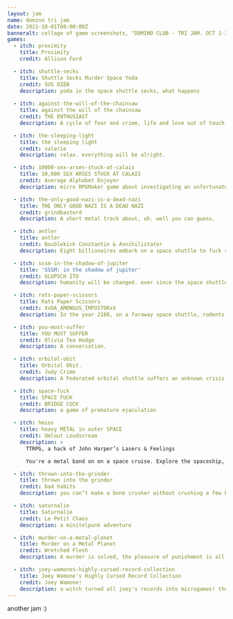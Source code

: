 ```yaml
---
layout: jam
name: domino tri jam
date: 2021-10-01T00:00:00Z
banneralt: collage of game screenshots, "DOMINO CLUB - TRI JAM. OCT 1-31, 2021. CLICK FOR GAMES"
games:
  - itch: proximity
    title: Proximity
    credit: Allison Ford

  - itch: shuttle-secks
    title: Shuttle Secks Murder Space Yoda
    credit: SUS OZEN
    description: yoda in the space shuttle secks, what happens
    
  - itch: against-the-will-of-the-chainsaw
    title: against the will of the chainsaw
    credit: THE ENTHUSIAST
    description: A cycle of fear and crime, life and love out of touch.

  - itch: the-sleeping-light
    title: the sleeping light
    credit: valerie
    description: relax. everything will be alright.

  - itch: 10000-sex-arses-stuck-at-calais
    title: 10,000 SEX ARSES STUCK AT CALAIS
    credit: Average Alphabet Enjoyer
    description: micro RPGMaker game about investigating an unfortunate space mishap

  - itch: the-only-good-nazi-is-a-dead-nazi
    title: THE ONLY GOOD NAZI IS A DEAD NAZI
    credit: grindbasterd
    description: A short metal track about, uh. well you can guess.

  - itch: antler
    title: antler
    credit: Doublekick Constantin & Annihilistator
    description: Eight billionaires embark on a space shuttle to fuck robots (and each other) in orbit. Oh, the gas mask? Don't worry about it.

  - itch: sssm-in-the-shadow-of-jupiter
    title: 'SSSM: in the shadow of jupiter'
    credit: GLUPSCH ITO
    description: humanity will be changed. ever since the space shuttle sex murders

  - itch: rats-paper-scissors
    title: Rats Paper Scissors
    credit: XxDA_AMONGUS_IMPOSTORxX
    description: In the year 2160, on a faraway space shuttle, rodents battle over their ultimate fate... and for fun

  - itch: you-must-suffer
    title: YOU MUST SUFFER
    credit: Olivia Tea Hodge
    description: A conversation.

  - itch: orbital-obit
    title: Orbital Obit.
    credit: Judy Crime
    description: A Federated orbital shuttle suffers an unknown crisis, leaving behind no survivors and too much paperwork.

  - itch: space-fuck
    title: SPACE FUCK
    credit: BRIDGE CUCK
    description: a game of premature ejaculation

  - itch: hmios
    title: heavy METAL in outer SPACE
    credit: Umlaut Loudscream
    description: >
      TTRPG, a hack of John Harper’s Lasers & Feelings 

      You're a metal band on on a space cruise. Explore the spaceship, deal with mysterious things, and save the band, (and the universe?), from evil.

  - itch: thrown-into-the-grinder
    title: thrown into the grinder
    credit: bad habits
    description: you can’t make a bone crusher without crushing a few bones

  - itch: saturnalie
    title: Saturnalie
    credit: Le Petit Chaos
    description: a minitelpunk adventure

  - itch: murder-on-a-metal-planet
    title: Murder on a Metal Planet
    credit: Wretched Flesh 
    description: A murder is solved, the pleasure of punishment is all yours

  - itch: joey-wamones-highly-cursed-record-collection
    title: Joey Wamone's Highly Cursed Record Collection
    credit: Joey Wamone!
    description: a witch turned all joey's records into microgames! the only cure?? beating the microgames!!
---
```


another jam :)
